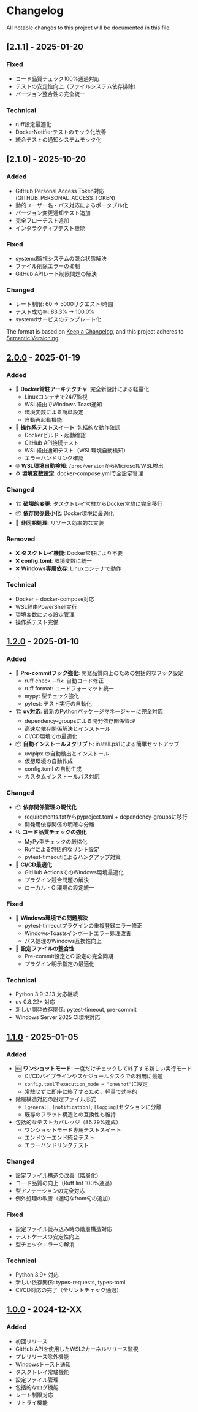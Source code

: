 # Changelog

All notable changes to this project will be documented in this file.

## [2.1.1] - 2025-01-20

### Fixed
- コード品質チェック100%通過対応
- テストの安定性向上（ファイルシステム依存排除）
- バージョン整合性の完全統一

### Technical
- ruff設定最適化
- DockerNotifierテストのモック化改善
- 統合テストの通知システムモック化

## [2.1.0] - 2025-10-20

### Added
- GitHub Personal Access Token対応 (GITHUB_PERSONAL_ACCESS_TOKEN)
- 動的ユーザー名・パス対応によるポータブル化
- バージョン変更通知テスト追加
- 完全フローテスト追加
- インタラクティブテスト機能

### Fixed
- systemd監視システムの競合状態解決
- ファイル削除エラーの抑制
- GitHub APIレート制限問題の解決

### Changed
- レート制限: 60 → 5000リクエスト/時間
- テスト成功率: 83.3% → 100.0%
- systemdサービスのテンプレート化

The format is based on [Keep a Changelog](https://keepachangelog.com/en/1.0.0/),
and this project adheres to [Semantic Versioning](https://semver.org/spec/v2.0.0.html).

## [2.0.0] - 2025-01-19

### Added
- 🐳 **Docker常駐アーキテクチャ**: 完全新設計による軽量化
  - Linuxコンテナで24/7監視
  - WSL経由でWindows Toast通知
  - 環境変数による簡単設定
  - 自動再起動機能
- 🔧 **操作系テストスイート**: 包括的な動作確認
  - Dockerビルド・起動確認
  - GitHub API接続テスト
  - WSL経由通知テスト（WSL環境自動検知）
  - エラーハンドリング確認
- 🌐 **WSL環境自動検知**: `/proc/version`からMicrosoft/WSL検出
- ⚙️ **環境変数設定**: docker-compose.ymlで全設定管理

### Changed
- 🏗️ **破壊的変更**: タスクトレイ常駐からDocker常駐に完全移行
- 📦 **依存関係最小化**: Docker環境に最適化
- 🔄 **非同期処理**: リソース効率的な実装

### Removed
- ❌ **タスクトレイ機能**: Docker常駐により不要
- ❌ **config.toml**: 環境変数に統一
- ❌ **Windows専用依存**: Linuxコンテナで動作

### Technical
- Docker + docker-compose対応
- WSL経由PowerShell実行
- 環境変数による設定管理
- 操作系テスト完備

## [1.2.0] - 2025-01-10

### Added
- 🔧 **Pre-commitフック強化**: 開発品質向上のための包括的なフック設定
  - ruff check --fix: 自動コード修正
  - ruff format: コードフォーマット統一
  - mypy: 型チェック強化
  - pytest: テスト実行の自動化
- 🏗️ **uv対応**: 最新のPythonパッケージマネージャーに完全対応
  - dependency-groupsによる開発依存関係管理
  - 高速な依存関係解決とインストール
  - CI/CD環境での最適化
- 📦 **自動インストールスクリプト**: install.ps1による簡単セットアップ
  - uv/pipx の自動検出とインストール
  - 仮想環境の自動作成
  - config.toml の自動生成
  - カスタムインストールパス対応

### Changed
- 📦 **依存関係管理の現代化**
  - requirements.txtからpyproject.toml + dependency-groupsに移行
  - 開発用依存関係の明確な分離
- 🔍 **コード品質チェックの強化**
  - MyPy型チェックの厳格化
  - Ruffによる包括的なリント設定
  - pytest-timeoutによるハングアップ対策
- 🚀 **CI/CD最適化**
  - GitHub ActionsでのWindows環境最適化
  - プラグイン競合問題の解決
  - ローカル・CI環境の設定統一

### Fixed
- 🐛 **Windows環境での問題解決**
  - pytest-timeoutプラグインの重複登録エラー修正
  - Windows-Toastsインポートエラー処理改善
  - パス処理のWindows互換性向上
- 🔧 **設定ファイルの整合性**
  - Pre-commit設定とCI設定の完全同期
  - プラグイン明示指定の最適化

### Technical
- Python 3.9-3.13 対応継続
- uv 0.8.22+ 対応
- 新しい開発依存関係: pytest-timeout, pre-commit
- Windows Server 2025 CI環境対応

## [1.1.0] - 2025-01-05

### Added
- 🆕 **ワンショットモード**: 一度だけチェックして終了する新しい実行モード
  - CI/CDパイプラインやスケジュールタスクでの利用に最適
  - `config.toml`で`execution_mode = "oneshot"`に設定
  - 常駐せずに即座に終了するため、軽量で効率的
- 階層構造対応の設定ファイル形式
  - `[general]`, `[notification]`, `[logging]`セクションに分離
  - 既存のフラット構造との互換性も維持
- 包括的なテストカバレッジ（86.29%達成）
  - ワンショットモード専用テストスイート
  - エンドツーエンド統合テスト
  - エラーハンドリングテスト

### Changed
- 設定ファイル構造の改善（階層化）
- コード品質の向上（Ruff lint 100%通過）
- 型アノテーションの完全対応
- 例外処理の改善（適切なfrom句の追加）

### Fixed
- 設定ファイル読み込み時の階層構造対応
- テストケースの安定性向上
- 型チェックエラーの解消

### Technical
- Python 3.9+ 対応
- 新しい依存関係: types-requests, types-toml
- CI/CD対応の完了（全リントチェック通過）

## [1.0.0] - 2024-12-XX

### Added
- 初回リリース
- GitHub APIを使用したWSL2カーネルリリース監視
- プレリリース除外機能
- Windowsトースト通知
- タスクトレイ常駐機能
- 設定ファイル管理
- 包括的なログ機能
- レート制限対応
- リトライ機能

[2.0.0]: https://github.com/scottlz0310/WSL-kernel-watcher/compare/v1.2.0...v2.0.0
[1.2.0]: https://github.com/scottlz0310/WSL-kernel-watcher/compare/v1.1.0...v1.2.0
[1.1.0]: https://github.com/scottlz0310/WSL-kernel-watcher/compare/v1.0.0...v1.1.0
[1.0.0]: https://github.com/scottlz0310/WSL-kernel-watcher/releases/tag/v1.0.0
